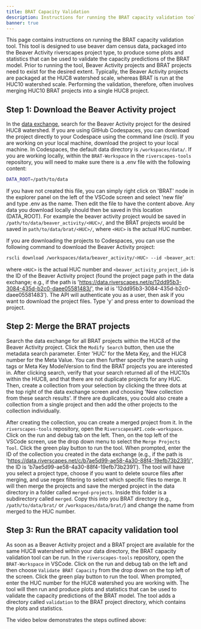 ```yaml
---
title: BRAT Capacity Validation
description: Instructions for running the BRAT capacity validation tool.
banner: true
---
```


This page contains instructions on running the BRAT capacity validation tool. This tool is designed to use beaver dam census data, packaged into the Beaver Activity riverscapes project type, to produce some plots and statistics that can be used to validate the capacity predictions of the BRAT model. Prior to running the tool, Beaver Activity projects and BRAT projects need to exist for the desired extent. Typically, the Beaver Activity projects are packaged at the HUC8 watershed scale, whereas BRAT is run at the HUC10 watershed scale. Performing the validation, therefore, often involves merging HUC10 BRAT projects into a single HUC8 project.

## Step 1: Download the Beaver Activity project

In the [data exchange](https://data.riverscapes.net), search for the Beaver Activity project for the desired HUC8 watershed. If you are using GitHub Codespaces, you can download the project directly to your Codespace using the command line (rscli). If you are working on your local machine, download the project to your local machine. In Codespaces, the default data directory is `/workspaces/data/`. If you are working locally, within the `BRAT-Workspace` in the `riverscapes-tools` repository, you will need to make sure there is a .env file with the following content:

```bash
DATA_ROOT=/path/to/data
```

If you have not created this file, you can simply right click on 'BRAT' node in the explorer panel on the left of the VSCode screen and select 'new file' and type .env as the name. Then edit the file to have the content above. Any data you download locally should then be saved in this location (DATA_ROOT). For example the beaver activity project would be saved in `/path/to/data/beaver_activity/<HUC>/`, and the BRAT projects would be saved in `path/to/data/brat/<HUC>/`, where `<HUC>` is the actual HUC number.

If you are downloading the projects to Codespaces, you can use the following command to download the Beaver Activity project:

```bash
rscli download /workspaces/data/beaver_activity/<HUC> --id <beaver_activity_project_id>
```

where `<HUC>` is the actual HUC number and `<beaver_activity_project_id>` is the ID of the Beaver Activity project (found the project page path in the data exchange; e.g., if the path is 'https://data.riverscapes.net/p/12dd95b3-3084-435d-b2c0-daee05581483/', the id is '12dd95b3-3084-435d-b2c0-daee05581483'). The API will authenticate you as a user, then ask if you want to download the project files. Type 'y' and press enter to download the project.

## Step 2: Merge the BRAT projects

Search the data exchange for all BRAT projects within the HUC8 of the Beaver Activity project. Click the `Modify Search` button, then use the metadata search parameter. Enter 'HUC' for the Meta Key, and the HUC8 number for the Meta Value. You can then further specify the search using tags or Meta Key ModelVersion to find the BRAT projects you are interested in. After clicking search, verify that your search returned all of the HUC10s within the HUC8, and that there are not duplicate projects for any HUC. Then, create a collection from your selection by clicking the three dots at the top right of the data exchange screen and choosing 'New collection from these search results'. If there are duplicates, you could also create a collection from a single project and then add the other projects to the collection individually. 

After creating the collection, you can create a merged project from it. In the `riverscapes-tools` repository, open the `RiverscapesAPI.code-workspace`. Click on the run and debug tab on the left. Then, on the top left of the VSCode screen, use the drop down menu to select the `Merge Projects Tool`. Click the green play button to run the tool. When prompted, enter the ID of the collection you created in the data exchange (e.g., if the path is 'https://data.riverscapes.net/c/b7ae5d99-ae58-4a30-88f4-19efb73b2391/', the ID is 'b7ae5d99-ae58-4a30-88f4-19efb73b2391'). The tool will have you select a project type, choose if you want to delete source files after merging, and use regex filtering to select which specific files to merge. It will then merge the projects and save the merged project in the data directory in a folder called `merged-projects`. Inside this folder is a subdirectory called `merged`. Copy this into you BRAT directory (e.g., `/path/to/data/brat/` or `/workspaces/data/brat/`) and change the name from merged to the HUC number.

## Step 3: Run the BRAT capacity validation tool

As soon as a Beaver Activity project and a BRAT project are available for the same HUC8 watershed within your data directory, the BRAT capacity validation tool can be run. In the `riverscapes-tools` repository, open the `BRAT-Workspace` in VSCode. Click on the run and debug tab on the left and then choose `Validate BRAT Capacity` from the drop down on the top left of the screen. Click the green play button to run the tool. When prompted, enter the HUC number for the HUC8 watershed you are working with. The tool will then run and produce plots and statistics that can be used to validate the capacity predictions of the BRAT model. The tool adds a directory called `validation` to the BRAT project directory, which contains the plots and statistics. 

The video below demonstrates the steps outlined above:

<Youtube embedId="t0hVw0VXdQU" caption="Brat Capacity Validation" />